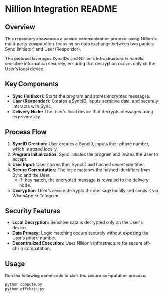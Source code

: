 # Nillion Integration README

## Overview

This repository showcases a secure communication protocol using Nillion's multi-party computation, focusing on data exchange between two parties: Sync (Initiator) and User (Responder).

The protocol leverages SyncIDs and Nillion's infrastructure to handle sensitive information securely, ensuring that decryption occurs only on the User's local device.

## Key Components

- **Sync (Initiator):** Starts the program and stores encrypted messages.
- **User (Responder):** Creates a SyncID, inputs sensitive data, and securely interacts with Sync.
- **Delivery Node:** The User's local device that decrypts messages using its private key.

## Process Flow

1. **SyncID Creation:** User creates a SyncID, inputs their phone number, which is stored locally.
2. **Program Initialization:** Sync initiates the program and invites the User to accept.
3. **User Input:** User shares their SyncID and hashed secret identifier.
4. **Secure Computation:** The logic matches the hashed identifiers from Sync and the User.
   - If they match, the encrypted message is revealed to the delivery node.
5. **Decryption:** User’s device decrypts the message locally and sends it via WhatsApp or Telegram.

## Security Features

- **Local Decryption:** Sensitive data is decrypted only on the User's device.
- **Data Privacy:** Logic matching occurs securely without exposing the User’s phone number.
- **Decentralized Execution:** Uses Nillion’s infrastructure for secure off-chain computation.

## Usage

Run the following commands to start the secure computation process:

```bash
python compute.py
python offchain.py
